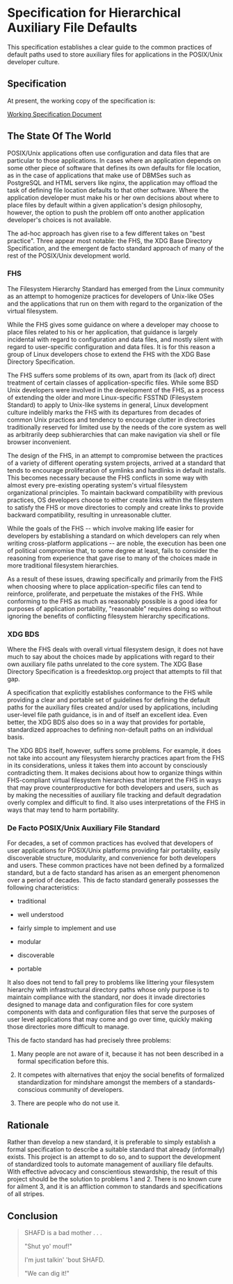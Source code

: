 # Specification for Hierarchical Auxiliary File Defaults

This specification establishes a clear guide to the common practices of default
paths used to store auxiliary files for applications in the POSIX/Unix
developer culture.

## Specification

At present, the working copy of the specification is:

[Working Specification Document](doc/tip/spec.md)

## The State Of The World

POSIX/Unix applications often use configuration and data files that are
particular to those applications.  In cases where an application depends on
some other piece of software that defines its own defaults for file location,
as in the case of applications that make use of DBMSes such as PostgreSQL and
HTML servers like nginx, the application may offload the task of defining file
location defaults to that other software.  Where the application developer must
make his or her own decisions about where to place files by default within a
given application's design philosophy, however, the option to push the problem
off onto another application developer's choices is not available.

The ad-hoc approach has given rise to a few different takes on "best practice".
Three appear most notable: the FHS, the XDG Base Directory Specification, and
the emergent de facto standard approach of many of the rest of the POSIX/Unix
development world.

### FHS

The Filesystem Hierarchy Standard has emerged from the Linux community as an
attempt to homogenize practices for developers of Unix-like OSes and the
applications that run on them with regard to the organization of the virtual
filesystem.

While the FHS gives some guidance on where a developer may choose to place
files related to his or her application, that guidance is largely incidental
with regard to configuration and data files, and mostly silent with regard to
user-specific configuration and data files.  It is for this reason a group of
Linux developers chose to extend the FHS with the XDG Base Directory
Specification.

The FHS suffers some problems of its own, apart from its (lack of) direct
treatment of certain classes of application-specific files.  While some BSD
Unix developers were involved in the development of the FHS, as a process of
extending the older and more Linux-specific FSSTND (Filesystem Standard) to
apply to Unix-like systems in general, Linux development culture indelibly
marks the FHS with its departures from decades of common Unix practices and
tendency to encourage clutter in directories traditionally reserved for limited
use by the needs of the core system as well as arbitrarily deep subhierarchies
that can make navigation via shell or file browser inconvenient.

The design of the FHS, in an attempt to compromise between the practices of a
variety of different operating system projects, arrived at a standard that
tends to encourage proliferation of symlinks and hardlinks in default installs.
This becomes necessary because the FHS conflicts in some way with almost every
pre-existing operating system's virtual filesystem organizational principles.
To maintain backward compatibility with previous practices, OS developers
choose to either create links within the filesystem to satisfy the FHS or move
directories to comply and create links to provide backward compatibility,
resulting in unreasonable clutter.

While the goals of the FHS -- which involve making life easier for developers
by establishing a standard on which developers can rely when writing
cross-platform applications -- are noble, the execution has been one of
political compromise that, to some degree at least, fails to consider the
reasoning from experience that gave rise to many of the choices made in more
traditional filesystem hierarchies.

As a result of these issues, drawing specifically and primarily from the FHS
when choosing where to place application-specific files can tend to reinforce,
proliferate, and perpetuate the mistakes of the FHS.  While conforming to the
FHS as much as reasonably possible is a good idea for purposes of application
portability, "reasonable" requires doing so without ignoring the benefits of
conflicting filesystem hierarchy specifications.

### XDG BDS

Where the FHS deals with overall virtual filesystem design, it does not have
much to say about the choices made by applications with regard to their own
auxiliary file paths unrelated to the core system.  The XDG Base Directory
Specification is a freedesktop.org project that attempts to fill that gap.

A specification that explicitly establishes conformance to the FHS while
providing a clear and portable set of guidelines for defining the default paths
for the auxiliary files created and/or used by applications, including
user-level file path guidance, is in and of itself an excellent idea.  Even
better, the XDG BDS also does so in a way that provides for portable,
standardized approaches to defining non-default paths on an individual basis.

The XDG BDS itself, however, suffers some problems.  For example, it does not
take into account any filesystem hierarchy practices apart from the FHS in its
considerations, unless it takes them into account by consciously contradicting
them.  It makes decisions about how to organize things within FHS-compliant
virtual filesystem hierarchies that interpret the FHS in ways that may prove
counterproductive for both developers and users, such as by making the
necessities of auxiliary file tracking and default degradation overly complex
and difficult to find.  It also uses interpretations of the FHS in ways that
may tend to harm portability.

### De Facto POSIX/Unix Auxiliary File Standard

For decades, a set of common practices has evolved that developers of user
applications for POSIX/Unix platforms providing fair portability, easily
discoverable structure, modularity, and convenience for both developers and
users.  These common practices have not been defined by a formalized standard,
but a de facto standard has arisen as an emergent phenomenon over a period of
decades.  This de facto standard generally possesses the following
characteristics:

* traditional

* well understood

* fairly simple to implement and use

* modular

* discoverable

* portable

It also does not tend to fall prey to problems like littering your filesystem
hierarchy with infrastructural directory paths whose only purpose is to
maintain compliance with the standard, nor does it invade directories designed
to manage data and configuration files for core system components with data and
configuration files that serve the purposes of user level applications that may
come and go over time, quickly making those directories more difficult to
manage.

This de facto standard has had precisely three problems:

1. Many people are not aware of it, because it has not been described in a
   formal specification before this.

2. It competes with alternatives that enjoy the social benefits of formalized
   standardization for mindshare amongst the members of a standards-conscious
   community of developers.

3. There are people who do not use it.

## Rationale

Rather than develop a new standard, it is preferable to simply establish a
formal specification to describe a suitable standard that already (informally)
exists.  This project is an attempt to do so, and to support the development of
standardized tools to automate management of auxiliary file defaults.  With
effective advocacy and conscientious stewardship, the result of this project
should be the solution to problems 1 and 2.  There is no known cure for ailment
3, and it is an affliction common to standards and specifications of all
stripes.

## Conclusion

> SHAFD is a bad mother . . .
>
> "Shut yo' mouf!"
>
> I'm just talkin' 'bout SHAFD.
>
> "We can dig it!"
